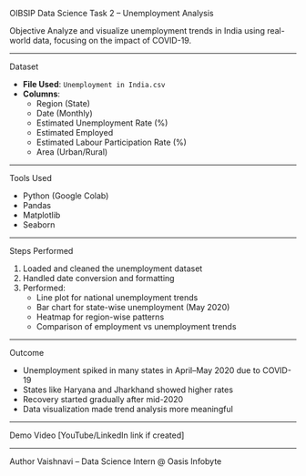 OIBSIP Data Science Task 2 – Unemployment Analysis

 Objective
Analyze and visualize unemployment trends in India using real-world data, focusing on the impact of COVID-19.

---

 Dataset
- **File Used**: `Unemployment in India.csv`
- **Columns**:
  - Region (State)
  - Date (Monthly)
  - Estimated Unemployment Rate (%)
  - Estimated Employed
  - Estimated Labour Participation Rate (%)
  - Area (Urban/Rural)

---

Tools Used
- Python (Google Colab)
- Pandas
- Matplotlib
- Seaborn

---

Steps Performed
1. Loaded and cleaned the unemployment dataset
2. Handled date conversion and formatting
3. Performed:
   - Line plot for national unemployment trends
   - Bar chart for state-wise unemployment (May 2020)
   - Heatmap for region-wise patterns
   - Comparison of employment vs unemployment trends

---

 Outcome
- Unemployment spiked in many states in April–May 2020 due to COVID-19
- States like Haryana and Jharkhand showed higher rates
- Recovery started gradually after mid-2020
- Data visualization made trend analysis more meaningful

---

 Demo Video
[YouTube/LinkedIn link if created]

---

 Author
Vaishnavi – Data Science Intern @ Oasis Infobyte

